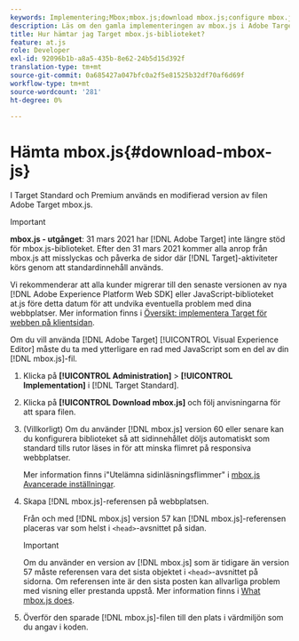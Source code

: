 ```yaml
---
keywords: Implementering;Mbox;mbox.js;download mbox.js;configure mbox.js
description: Läs om den gamla implementeringen av mbox.js i Adobe Target. Migrera till Adobe Experience Platform Web SDK (AEP Web SDK) eller till den senaste versionen av at.js.
title: Hur hämtar jag Target mbox.js-biblioteket?
feature: at.js
role: Developer
exl-id: 92096b1b-a8a5-435b-8e62-24b5d15d392f
translation-type: tm+mt
source-git-commit: 0a685427a047bfc0a2f5e81525b32df70af6d69f
workflow-type: tm+mt
source-wordcount: '281'
ht-degree: 0%

---
```


# Hämta mbox.js{#download-mbox-js}

I Target Standard och Premium används en modifierad version av filen Adobe Target mbox.js.

>[!IMPORTANT]
>
>**mbox.js - utgånget**: 31 mars 2021 har  [!DNL Adobe Target] inte längre stöd för mbox.js-biblioteket. Efter den 31 mars 2021 kommer alla anrop från mbox.js att misslyckas och påverka de sidor där [!DNL Target]-aktiviteter körs genom att standardinnehåll används.
>
>Vi rekommenderar att alla kunder migrerar till den senaste versionen av nya [!DNL Adobe Experience Platform Web SDK] eller JavaScript-biblioteket at.js före detta datum för att undvika eventuella problem med dina webbplatser. Mer information finns i [Översikt: implementera Target för webben på klientsidan](/help/c-implementing-target/c-implementing-target-for-client-side-web/implement-target-for-client-side-web.md).

Om du vill använda [!DNL Adobe Target] [!UICONTROL Visual Experience Editor] måste du ta med ytterligare en rad med JavaScript som en del av din [!DNL mbox.js]-fil.

1. Klicka på **[!UICONTROL Administration]** > **[!UICONTROL Implementation]** i [!DNL Target Standard].
1. Klicka på **[!UICONTROL Download mbox.js]** och följ anvisningarna för att spara filen.
1. (Villkorligt) Om du använder [!DNL mbox.js] version 60 eller senare kan du konfigurera biblioteket så att sidinnehållet döljs automatiskt som standard tills rutor läses in för att minska flimret på responsiva webbplatser.

   Mer information finns i&quot;Utelämna sidinläsningsflimmer&quot; i [mbox.js Avancerade inställningar](/help/c-implementing-target/c-implementing-target-for-client-side-web/t-mbox-download/advanced-mboxjs-settings.md#reference_A9C8DAC6DF7743EDBCF1D71F8F20843C).

1. Skapa [!DNL mbox.js]-referensen på webbplatsen.

   Från och med [!DNL mbox.js] version 57 kan [!DNL mbox.js]-referensen placeras var som helst i `<head>`-avsnittet på sidan.

   >[!IMPORTANT]
   >
   >Om du använder en version av [!DNL mbox.js] som är tidigare än version 57 måste referensen vara det sista objektet i `<head>`-avsnittet på sidorna. Om referensen inte är den sista posten kan allvarliga problem med visning eller prestanda uppstå. Mer information finns i [What mbox.js does](/help/c-implementing-target/c-implementing-target-for-client-side-web/t-mbox-download/mbox-technical.md).

1. Överför den sparade [!DNL mbox.js]-filen till den plats i värdmiljön som du angav i koden.

